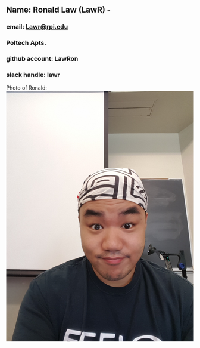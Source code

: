 ## Name: Ronald Law (LawR) - 
### email: Lawr@rpi.edu 
### Poltech Apts.
### github account: LawRon
### slack handle: lawr
Photo of Ronald: ![LawRon](20160902_123325.jpg)
